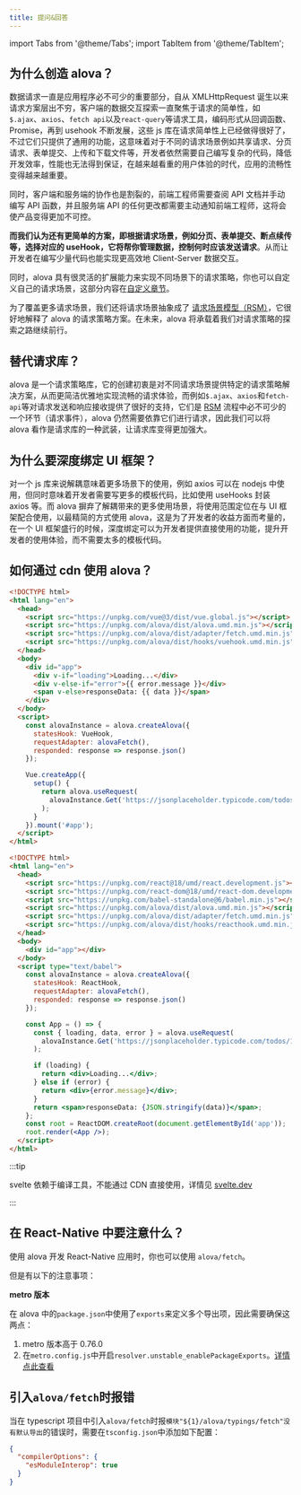 ```yaml
---
title: 提问&回答
---
```


import Tabs from '@theme/Tabs';
import TabItem from '@theme/TabItem';

## 为什么创造 alova？

数据请求一直是应用程序必不可少的重要部分，自从 XMLHttpRequest 诞生以来请求方案层出不穷，客户端的数据交互探索一直聚焦于请求的简单性，如`$.ajax`、`axios`、`fetch api`以及`react-query`等请求工具，编码形式从回调函数、Promise，再到 usehook 不断发展，这些 js 库在请求简单性上已经做得很好了，不过它们只提供了通用的功能，这意味着对于不同的请求场景例如共享请求、分页请求、表单提交、上传和下载文件等，开发者依然需要自己编写复杂的代码，降低开发效率，性能也无法得到保证，在越来越看重的用户体验的时代，应用的流畅性变得越来越重要。

同时，客户端和服务端的协作也是割裂的，前端工程师需要查阅 API 文档并手动编写 API 函数，并且服务端 API 的任何更改都需要主动通知前端工程师，这将会使产品变得更加不可控。

**而我们认为还有更简单的方案，即根据请求场景，例如分页、表单提交、断点续传等，选择对应的 useHook，它将帮你管理数据，控制何时应该发送请求**。从而让开发者在编写少量代码也能实现更高效地 Client-Server 数据交互。

同时，alova 具有很灵活的扩展能力来实现不同场景下的请求策略，你也可以自定义自己的请求场景，这部分内容在[自定义章节](/tutorial/advanced/custom)。

为了覆盖更多请求场景，我们还将请求场景抽象成了 [请求场景模型（RSM）](/about/RSM)，它很好地解释了 alova 的请求策略方案。在未来，alova 将承载着我们对请求策略的探索之路继续前行。

## 替代请求库？

alova 是一个请求策略库，它的创建初衷是对不同请求场景提供特定的请求策略解决方案，从而更简洁优雅地实现流畅的请求体验，而例如`$.ajax`、`axios`和`fetch-api`等对请求发送和响应接收提供了很好的支持，它们是 [RSM](/about/RSM) 流程中必不可少的一个环节（请求事件），alova 仍然需要依靠它们进行请求，因此我们可以将 alova 看作是请求库的一种武装，让请求库变得更加强大。

## 为什么要深度绑定 UI 框架？

对一个 js 库来说解耦意味着更多场景下的使用，例如 axios 可以在 nodejs 中使用，但同时意味着开发者需要写更多的模板代码，比如使用 useHooks 封装 axios 等。而 alova 摒弃了解耦带来的更多使用场景，将使用范围定位在与 UI 框架配合使用，以最精简的方式使用 alova，这是为了开发者的收益方面而考量的，在一个 UI 框架盛行的时候，深度绑定可以为开发者提供直接使用的功能，提升开发者的使用体验，而不需要太多的模板代码。

## 如何通过 cdn 使用 alova？

<Tabs groupId="framework">
<TabItem value="1" label="vue">

```html
<!DOCTYPE html>
<html lang="en">
  <head>
    <script src="https://unpkg.com/vue@3/dist/vue.global.js"></script>
    <script src="https://unpkg.com/alova/dist/alova.umd.min.js"></script>
    <script src="https://unpkg.com/alova/dist/adapter/fetch.umd.min.js"></script>
    <script src="https://unpkg.com/alova/dist/hooks/vuehook.umd.min.js"></script>
  </head>
  <body>
    <div id="app">
      <div v-if="loading">Loading...</div>
      <div v-else-if="error">{{ error.message }}</div>
      <span v-else>responseData: {{ data }}</span>
    </div>
  </body>
  <script>
    const alovaInstance = alova.createAlova({
      statesHook: VueHook,
      requestAdapter: alovaFetch(),
      responded: response => response.json()
    });

    Vue.createApp({
      setup() {
        return alova.useRequest(
          alovaInstance.Get('https://jsonplaceholder.typicode.com/todos/1')
        );
      }
    }).mount('#app');
  </script>
</html>
```

</TabItem>
<TabItem value="2" label="react">

```html
<!DOCTYPE html>
<html lang="en">
  <head>
    <script src="https://unpkg.com/react@18/umd/react.development.js"></script>
    <script src="https://unpkg.com/react-dom@18/umd/react-dom.development.js"></script>
    <script src="https://unpkg.com/babel-standalone@6/babel.min.js"></script>
    <script src="https://unpkg.com/alova/dist/alova.umd.min.js"></script>
    <script src="https://unpkg.com/alova/dist/adapter/fetch.umd.min.js"></script>
    <script src="https://unpkg.com/alova/dist/hooks/reacthook.umd.min.js"></script>
  </head>
  <body>
    <div id="app"></div>
  </body>
  <script type="text/babel">
    const alovaInstance = alova.createAlova({
      statesHook: ReactHook,
      requestAdapter: alovaFetch(),
      responded: response => response.json()
    });

    const App = () => {
      const { loading, data, error } = alova.useRequest(
        alovaInstance.Get('https://jsonplaceholder.typicode.com/todos/1')
      );

      if (loading) {
        return <div>Loading...</div>;
      } else if (error) {
        return <div>{error.message}</div>;
      }
      return <span>responseData: {JSON.stringify(data)}</span>;
    };
    const root = ReactDOM.createRoot(document.getElementById('app'));
    root.render(<App />);
  </script>
</html>
```

</TabItem>
<TabItem value="3" label="svelte">

:::tip

svelte 依赖于编译工具，不能通过 CDN 直接使用，详情见 [svelte.dev](https://svelte.dev/)

:::

</TabItem>
</Tabs>

## 在 React-Native 中要注意什么？

使用 alova 开发 React-Native 应用时，你也可以使用 `alova/fetch`。

但是有以下的注意事项：

**metro 版本**

在 alova 中的`package.json`中使用了`exports`来定义多个导出项，因此需要确保这两点：

1. metro 版本高于 0.76.0
2. 在`metro.config.js`中开启`resolver.unstable_enablePackageExports`。[详情点此查看](https://facebook.github.io/metro/docs/configuration/#unstable_enablepackageexports-experimental)

## 引入`alova/fetch`时报错

当在 typescript 项目中引入`alova/fetch`时报`模块"${1}/alova/typings/fetch"没有默认导出`的错误时，需要在`tsconfig.json`中添加如下配置：

```json
{
  "compilerOptions": {
    "esModuleInterop": true
  }
}
```
